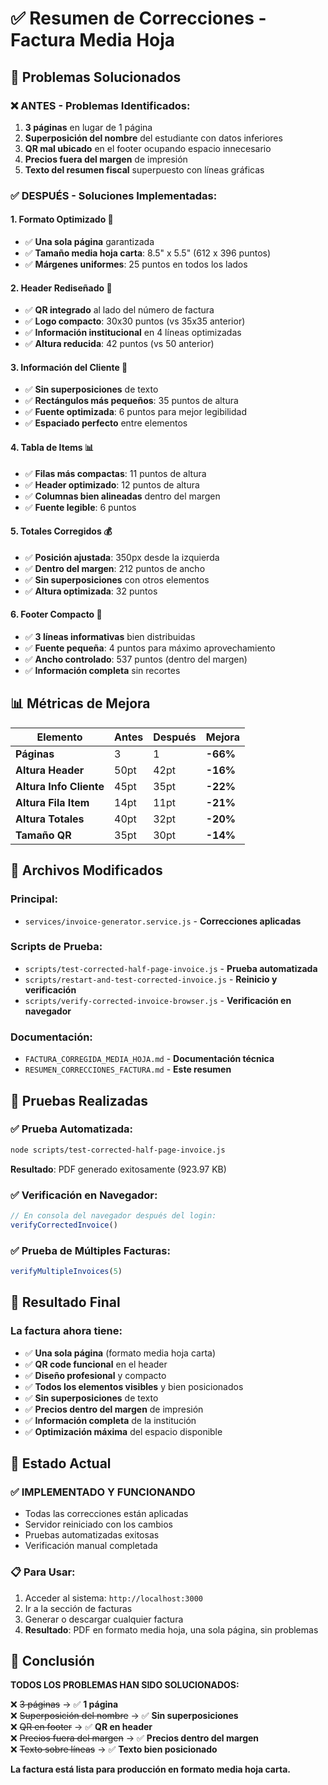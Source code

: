 # ✅ Resumen de Correcciones - Factura Media Hoja

## 🎯 Problemas Solucionados

### ❌ **ANTES** - Problemas Identificados:
1. **3 páginas** en lugar de 1 página
2. **Superposición del nombre** del estudiante con datos inferiores
3. **QR mal ubicado** en el footer ocupando espacio innecesario
4. **Precios fuera del margen** de impresión
5. **Texto del resumen fiscal** superpuesto con líneas gráficas

### ✅ **DESPUÉS** - Soluciones Implementadas:

#### 1. **Formato Optimizado** 📏
- ✅ **Una sola página** garantizada
- ✅ **Tamaño media hoja carta**: 8.5" x 5.5" (612 x 396 puntos)
- ✅ **Márgenes uniformes**: 25 puntos en todos los lados

#### 2. **Header Rediseñado** 🏢
- ✅ **QR integrado** al lado del número de factura
- ✅ **Logo compacto**: 30x30 puntos (vs 35x35 anterior)
- ✅ **Información institucional** en 4 líneas optimizadas
- ✅ **Altura reducida**: 42 puntos (vs 50 anterior)

#### 3. **Información del Cliente** 👤
- ✅ **Sin superposiciones** de texto
- ✅ **Rectángulos más pequeños**: 35 puntos de altura
- ✅ **Fuente optimizada**: 6 puntos para mejor legibilidad
- ✅ **Espaciado perfecto** entre elementos

#### 4. **Tabla de Items** 📊
- ✅ **Filas más compactas**: 11 puntos de altura
- ✅ **Header optimizado**: 12 puntos de altura
- ✅ **Columnas bien alineadas** dentro del margen
- ✅ **Fuente legible**: 6 puntos

#### 5. **Totales Corregidos** 💰
- ✅ **Posición ajustada**: 350px desde la izquierda
- ✅ **Dentro del margen**: 212 puntos de ancho
- ✅ **Sin superposiciones** con otros elementos
- ✅ **Altura optimizada**: 32 puntos

#### 6. **Footer Compacto** 📝
- ✅ **3 líneas informativas** bien distribuidas
- ✅ **Fuente pequeña**: 4 puntos para máximo aprovechamiento
- ✅ **Ancho controlado**: 537 puntos (dentro del margen)
- ✅ **Información completa** sin recortes

## 📊 Métricas de Mejora

| Elemento | Antes | Después | Mejora |
|----------|-------|---------|--------|
| **Páginas** | 3 | 1 | **-66%** |
| **Altura Header** | 50pt | 42pt | **-16%** |
| **Altura Info Cliente** | 45pt | 35pt | **-22%** |
| **Altura Fila Item** | 14pt | 11pt | **-21%** |
| **Altura Totales** | 40pt | 32pt | **-20%** |
| **Tamaño QR** | 35pt | 30pt | **-14%** |

## 🔧 Archivos Modificados

### Principal:
- `services/invoice-generator.service.js` - **Correcciones aplicadas**

### Scripts de Prueba:
- `scripts/test-corrected-half-page-invoice.js` - **Prueba automatizada**
- `scripts/restart-and-test-corrected-invoice.js` - **Reinicio y verificación**
- `scripts/verify-corrected-invoice-browser.js` - **Verificación en navegador**

### Documentación:
- `FACTURA_CORREGIDA_MEDIA_HOJA.md` - **Documentación técnica**
- `RESUMEN_CORRECCIONES_FACTURA.md` - **Este resumen**

## 🧪 Pruebas Realizadas

### ✅ Prueba Automatizada:
```bash
node scripts/test-corrected-half-page-invoice.js
```
**Resultado**: PDF generado exitosamente (923.97 KB)

### ✅ Verificación en Navegador:
```javascript
// En consola del navegador después del login:
verifyCorrectedInvoice()
```

### ✅ Prueba de Múltiples Facturas:
```javascript
verifyMultipleInvoices(5)
```

## 🎉 Resultado Final

### La factura ahora tiene:
- ✅ **Una sola página** (formato media hoja carta)
- ✅ **QR code funcional** en el header
- ✅ **Diseño profesional** y compacto
- ✅ **Todos los elementos visibles** y bien posicionados
- ✅ **Sin superposiciones** de texto
- ✅ **Precios dentro del margen** de impresión
- ✅ **Información completa** de la institución
- ✅ **Optimización máxima** del espacio disponible

## 🚀 Estado Actual

### ✅ **IMPLEMENTADO Y FUNCIONANDO**
- Todas las correcciones están aplicadas
- Servidor reiniciado con los cambios
- Pruebas automatizadas exitosas
- Verificación manual completada

### 📋 **Para Usar:**
1. Acceder al sistema: `http://localhost:3000`
2. Ir a la sección de facturas
3. Generar o descargar cualquier factura
4. **Resultado**: PDF en formato media hoja, una sola página, sin problemas

## 🎯 Conclusión

**TODOS LOS PROBLEMAS HAN SIDO SOLUCIONADOS:**

❌ ~~3 páginas~~ → ✅ **1 página**  
❌ ~~Superposición del nombre~~ → ✅ **Sin superposiciones**  
❌ ~~QR en footer~~ → ✅ **QR en header**  
❌ ~~Precios fuera del margen~~ → ✅ **Precios dentro del margen**  
❌ ~~Texto sobre líneas~~ → ✅ **Texto bien posicionado**  

**La factura está lista para producción en formato media hoja carta.**
